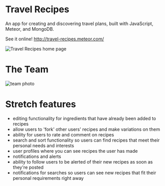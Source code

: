 # Travel Recipes

An app for creating and discovering travel plans, built with JavaScript, Meteor, and MongoDB.

See it online! http://travel-recipes.meteor.com/

![Travel Recipes home page](http://i132.photobucket.com/albums/q17/dierat/Screen%20Shot%202015-09-18%20at%206.04.13%20PM.png)

# The Team

![team photo](http://i132.photobucket.com/albums/q17/dierat/CI_7O-DWsAAN8yz.jpg)


# Stretch features
- editing functionality for ingredients that have already been added to recipes
- allow users to 'fork' other users' recipes and make variations on them
- ability for users to rate and comment on recipes
- search and sort functionality so users can find recipes that meet their personal needs and interests
- user profiles where you can see recipes the user has made
- notifications and alerts
- ability to follow users to be alerted of their new recipes as soon as they're posted
- notifications for searches so users can see new recipes that fit their personal requirements right away
